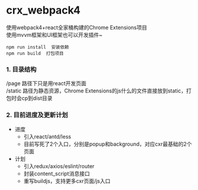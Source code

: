 ﻿# crx_webpack4
使用webpack4+react全家桶构建的Chrome Extensions项目  
使用mvvm框架和UI框架也可以开发插件~

    npm run install  安装依赖
    npm run build  打包项目

### 1. 目录结构  
/page 路径下只是用react开发页面  
/static 路径为静态资源，Chrome Extensions的js什么的文件直接放到static，打包时会cp到dist目录  

### 2. 目前进度及更新计划
* 进度
  * 引入react/antd/less
  * 目前写死了2个入口，分别是popup和background，对应cxr最基础的2个页面
* 计划
  * 引入redux/axios/eslint/router
  * 封装content_script消息接口
  * 重写buildjs，支持更多cxr页面/js入口
